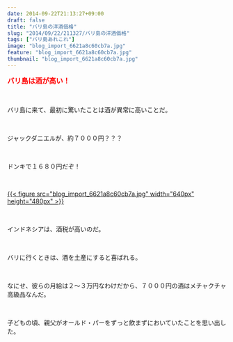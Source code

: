 ```yaml
---
date: 2014-09-22T21:13:27+09:00
draft: false
title: "バリ島の洋酒価格"
slug: "2014/09/22/211327/バリ島の洋酒価格"
tags: ["バリ島あれこれ"]
image: "blog_import_6621a8c60cb7a.jpg"
feature: "blog_import_6621a8c60cb7a.jpg"
thumbnail: "blog_import_6621a8c60cb7a.jpg"
---
```

<p><font color="#ff0000" size="3"><strong>バリ島は酒が高い！</strong></font></p><br/><p>バリ島に来て、最初に驚いたことは酒が異常に高いことだ。</p><br/><p>ジャックダニエルが、約７０００円？？？</p><br/><p>ドンキで１６８０円だぞ！</p><br/><p><a href="blog_import_6621a8c791cb7.jpg">{{< figure src="blog_import_6621a8c60cb7a.jpg" width="640px" height="480px" >}}</a> <br/></p><br/><p>インドネシアは、酒税が高いのだ。</p><br/><p>バリに行くときは、酒を土産にすると喜ばれる。</p><br/><p>なにせ、彼らの月給は２～３万円なわけだから、７０００円の酒はメチャクチャ高級品なんだ。</p><br/><p>子どもの頃、親父がオールド・パーをずっと飲まずにおいていたことを思い出した。</p><br/>

